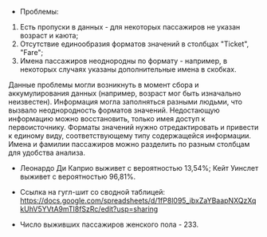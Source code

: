 * Проблемы:
1. Есть пропуски в данных - для некоторых пассажиров не указан возраст и каюта;
2. Отсутствие единообразия форматов значений в столбцах "Ticket", "Fare";
3. Имена пассажиров неоднородны по формату - например, в некоторых случаях указаны дополнительные имена в скобках.

Данные проблемы могли возникнуть в момент сбора и аккумулирования данных (например, возраст мог быть изначально неизвестен). Информация могла заполняться разными людьми, что вызвало неоднородность форматов значений.
Недостающую информацию можно восстановить, только имея доступ к первоисточнику.
Форматы значений нужно отредактировать и привести к единому виду, соответствующему типу содержащейся информации. Имена и фамилии пассажиров можно разделить по разным столбцам для удобства анализа.


* Леонардо Ди Каприо выживет с вероятностью 13,54%; Кейт Уинслет выживет с вероятностью 96,81%.

* Ссылка на гугл-шит со сводной таблицей: https://docs.google.com/spreadsheets/d/1fP8l095_ibxZaYBaapNXQzXqkUhV5YVtA9mTl8fSzRc/edit?usp=sharing

* Число выживших пассажиров женского пола - 233.
